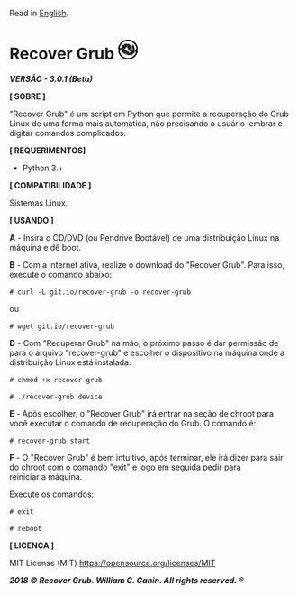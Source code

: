 Read in [English](https://github.com/williamcanin/recover-grub/blob/master/README.md).

# Recover Grub <img src="https://raw.githubusercontent.com/williamcanin/recover-grub/master/logotype/recover-grub-icon.png" alt="Recover Grub Logotype" width="7%" height="7%"/>

***VERSÃO - 3.0.1 (Beta)***



**[ SOBRE ]**

  "Recover Grub" é um script em Python que permite a recuperação do Grub
  Linux de uma forma mais automática, não precisando o usuário
  lembrar e digitar comandos complicados.


**[ REQUERIMENTOS]**

  - Python 3.+

**[ COMPATIBILIDADE ]**

  Sistemas Linux.

**[ USANDO ]**

  **A** - Insira o CD/DVD (ou Pendrive Bootável) de uma distribuição Linux
      na máquina e dê boot.

  **B** - Com a internet ativa, realize o download do
      "Recover Grub". Para isso, execute o comando abaixo:

  ~~~shell
  # curl -L git.io/recover-grub -o recover-grub
  ~~~

  ou

  ~~~shell
  # wget git.io/recover-grub
  ~~~

  **D** -  Com "Recuperar Grub" na mão, o próximo passo é dar permissão de para o
       arquivo "recover-grub" e escolher o dispositivo na máquina onde a
       distribuição Linux está instalada.

  ~~~shell
  # chmod +x recover-grub
  ~~~
  ~~~shell
  # ./recover-grub device
  ~~~

  **E** - Após escolher, o "Recover Grub" irá entrar na seção de chroot
      para você executar o comando de recuperação do Grub. O comando é:

  ~~~shell
  # recover-grub start
  ~~~

  **F** - O "Recover Grub" é bem intuitivo, após terminar, ele irá dizer para
      sair do chroot com o comando "exit" e logo em seguida pedir para  
      reiniciar a máquina.

  Execute os comandos:

  ~~~shell
  # exit
  ~~~
  ~~~shell
  # reboot
  ~~~

**[ LICENÇA ]**

  MIT License (MIT)
  https://opensource.org/licenses/MIT


 ***2018 © Recover Grub. William C. Canin. All rights reserved. ®***

